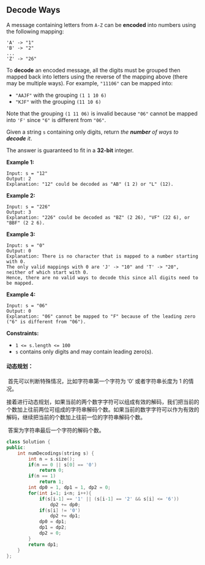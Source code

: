 ## Decode Ways

A message containing letters from `A-Z` can be **encoded** into numbers using the following mapping:

```
'A' -> "1"
'B' -> "2"
...
'Z' -> "26"
```

To **decode** an encoded message, all the digits must be grouped then mapped back into letters using the reverse of the mapping above (there may be multiple ways). For example, `"11106"` can be mapped into:

- `"AAJF"` with the grouping `(1 1 10 6)`
- `"KJF"` with the grouping `(11 10 6)`

Note that the grouping `(1 11 06)` is invalid because `"06"` cannot be mapped into `'F'` since `"6"` is different from `"06"`.

Given a string `s` containing only digits, return *the **number** of ways to **decode** it*.

The answer is guaranteed to fit in a **32-bit** integer.

**Example 1:**

```
Input: s = "12"
Output: 2
Explanation: "12" could be decoded as "AB" (1 2) or "L" (12).
```

**Example 2:**

```
Input: s = "226"
Output: 3
Explanation: "226" could be decoded as "BZ" (2 26), "VF" (22 6), or "BBF" (2 2 6).
```

**Example 3:**

```
Input: s = "0"
Output: 0
Explanation: There is no character that is mapped to a number starting with 0.
The only valid mappings with 0 are 'J' -> "10" and 'T' -> "20", neither of which start with 0.
Hence, there are no valid ways to decode this since all digits need to be mapped.
```

**Example 4:**

```
Input: s = "06"
Output: 0
Explanation: "06" cannot be mapped to "F" because of the leading zero ("6" is different from "06").
```

**Constraints:**

- `1 <= s.length <= 100`
- `s` contains only digits and may contain leading zero(s).

#### 动态规划：

​		首先可以判断特殊情况，比如字符串第一个字符为 ‘0’ 或者字符串长度为 1 的情况。

​		接着进行动态规划，如果当前的两个数字字符可以组成有效的解码，我们把当前的个数加上往前两位可组成的字符串解码个数。如果当前的数字字符可以作为有效的解码，继续把当前的个数加上往前一位的字符串解码个数。

​		答案为字符串最后一个字符的解码个数。

```c++
class Solution {
public:
    int numDecodings(string s) {
        int n = s.size();
        if(n == 0 || s[0] == '0')
            return 0;
        if(n == 1)
            return 1;
        int dp0 = 1, dp1 = 1, dp2 = 0;
        for(int i=1; i<n; i++){
            if(s[i-1] == '1' || (s[i-1] == '2' && s[i] <= '6'))
                dp2 += dp0;
            if(s[i] != '0')
                dp2 += dp1;
            dp0 = dp1;
            dp1 = dp2;
            dp2 = 0;
        }
        return dp1;
    }
};
```

